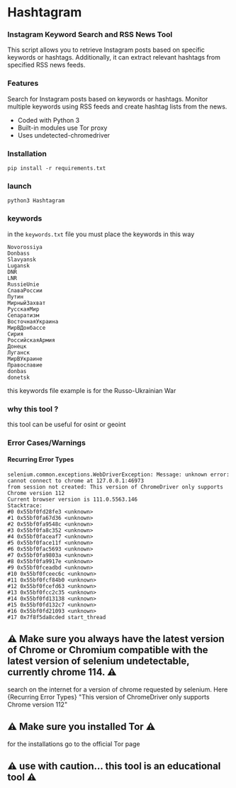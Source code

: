 
# Hashtagram

### Instagram Keyword Search and RSS News Tool

This script allows you to retrieve Instagram posts based on specific keywords or hashtags. Additionally, it can extract relevant hashtags from specified RSS news feeds.
### Features

Search for Instagram posts based on keywords or hashtags.
Monitor multiple keywords using RSS feeds and create hashtag lists from the news.

- Coded with Python 3
- Built-in modules use Tor proxy
- Uses undetected-chromedriver


### Installation

```
pip install -r requirements.txt
```

### launch

```
python3 Hashtagram
```

### keywords

in the ```keywords.txt``` file you must place the keywords in this way

```
Novorossiya
Donbass
Slavyansk
Lugansk
DNR
LNR
RussieUnie
СлаваРоссии
Путин
МирныйЗахват
РусскаяМир
Сепаратизм
ВосточнаяУкраина
МирВДонбассе
Сирия
РоссийскаяАрмия
Донецк
Луганск
МирВУкраине
Православие
donbas
donetsk
```
this keywords file example is for the Russo-Ukrainian War

### why this tool ?

this tool can be useful for osint or geoint

### Error Cases/Warnings
#### Recurring Error Types
```
selenium.common.exceptions.WebDriverException: Message: unknown error: cannot connect to chrome at 127.0.0.1:46973
from session not created: This version of ChromeDriver only supports Chrome version 112
Current browser version is 111.0.5563.146
Stacktrace:
#0 0x55bf0fd28fe3 <unknown>
#1 0x55bf0fa67d36 <unknown>
#2 0x55bf0fa9548c <unknown>
#3 0x55bf0fa8c352 <unknown>
#4 0x55bf0faceaf7 <unknown>
#5 0x55bf0face11f <unknown>
#6 0x55bf0fac5693 <unknown>
#7 0x55bf0fa9803a <unknown>
#8 0x55bf0fa9917e <unknown>
#9 0x55bf0fceadbd <unknown>
#10 0x55bf0fceec6c <unknown>
#11 0x55bf0fcf84b0 <unknown>
#12 0x55bf0fcefd63 <unknown>
#13 0x55bf0fcc2c35 <unknown>
#14 0x55bf0fd13138 <unknown>
#15 0x55bf0fd132c7 <unknown>
#16 0x55bf0fd21093 <unknown>
#17 0x7f8f5da8cded start_thread
```

## ⚠️ Make sure you always have the latest version of Chrome or Chromium compatible with the latest version of selenium undetectable, currently chrome 114. ⚠️

search on the internet for a version of chrome requested by selenium. Here {Recurring Error Types} "This version of ChromeDriver only supports Chrome version 112"

## ⚠️ Make sure you installed Tor ⚠️

for the installations go to the official Tor page

## ⚠️ use with caution... this tool is an educational tool ⚠️
